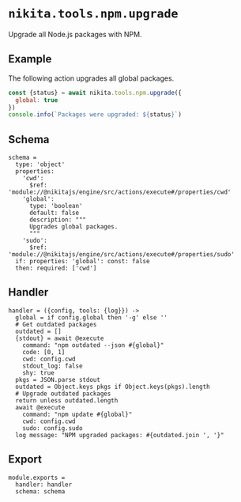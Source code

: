 
# `nikita.tools.npm.upgrade`

Upgrade all Node.js packages with NPM.

## Example

The following action upgrades all global packages.

```js
const {status} = await nikita.tools.npm.upgrade({
  global: true
})
console.info(`Packages were upgraded: ${status}`)
```

## Schema

    schema =
      type: 'object'
      properties:
        'cwd':
          $ref: 'module://@nikitajs/engine/src/actions/execute#/properties/cwd'
        'global':
          type: 'boolean'
          default: false
          description: """
          Upgrades global packages.
          """
        'sudo':
          $ref: 'module://@nikitajs/engine/src/actions/execute#/properties/sudo'
      if: properties: 'global': const: false
      then: required: ['cwd']

## Handler

    handler = ({config, tools: {log}}) ->
      global = if config.global then '-g' else ''
      # Get outdated packages
      outdated = []
      {stdout} = await @execute
        command: "npm outdated --json #{global}"
        code: [0, 1]
        cwd: config.cwd
        stdout_log: false
        shy: true
      pkgs = JSON.parse stdout
      outdated = Object.keys pkgs if Object.keys(pkgs).length
      # Upgrade outdated packages
      return unless outdated.length
      await @execute
        command: "npm update #{global}"
        cwd: config.cwd
        sudo: config.sudo
      log message: "NPM upgraded packages: #{outdated.join ', '}"

## Export

    module.exports =
      handler: handler
      schema: schema
